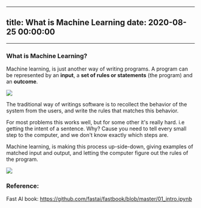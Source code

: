 
---
title: What is Machine Learning
date: 2020-08-25 00:00:00
---
---
### What is Machine Learning?

Machine learning, is just another way of writing programs. A program can  be represented by an **input**, a **set of rules or statements** (the program) and an **outcome**.

![](<.././images/Screenshot 2020-08-25 at 09.06.05.png>)

The traditional way of writings software is to recollect the behavior of the system from the users, and write the rules that matches this behavior.

For most problems this works well, but for some other it's really hard. i.e getting the intent of a sentence. Why? Cause you need to tell every small step to the computer, and we don't know exactly which steps are.

Machine learning, is making this process up-side-down, giving examples of matched input and output, and letting the computer figure out the rules of the program.

![](<.././images/Screenshot 2020-08-25 at 09.05.51.png>)

### Reference:

Fast AI book: https://github.com/fastai/fastbook/blob/master/01_intro.ipynb